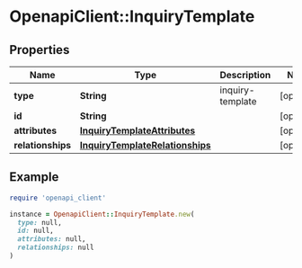 # OpenapiClient::InquiryTemplate

## Properties

| Name | Type | Description | Notes |
| ---- | ---- | ----------- | ----- |
| **type** | **String** | inquiry-template | [optional] |
| **id** | **String** |  | [optional] |
| **attributes** | [**InquiryTemplateAttributes**](InquiryTemplateAttributes.md) |  | [optional] |
| **relationships** | [**InquiryTemplateRelationships**](InquiryTemplateRelationships.md) |  | [optional] |

## Example

```ruby
require 'openapi_client'

instance = OpenapiClient::InquiryTemplate.new(
  type: null,
  id: null,
  attributes: null,
  relationships: null
)
```

